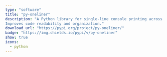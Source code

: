 ```yaml
---
type: "software"
title: "py-oneliner"
description: "A Python library for single-line console printing across a project, to avoid unnecessary console output.
Improves code readability and organization."
download_url: "https://pypi.org/project/py-oneliner/"
badge: "https://img.shields.io/pypi/v/py-oneliner"
show: true
icons:
  - python
---
```


